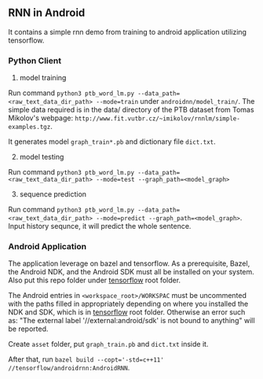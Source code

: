 
## RNN in Android

It contains a simple rnn demo from training to android application utilizing tensorflow.

### Python Client

1. model training

Run command ```python3 ptb_word_lm.py --data_path=<raw_text_data_dir_path> --mode=train``` under ```androidnn/model_train/```. The simple data required is in the data/ directory of the PTB dataset from Tomas Mikolov's webpage: ```http://www.fit.vutbr.cz/~imikolov/rnnlm/simple-examples.tgz```.

It generates model ```graph_train*.pb``` and dictionary file ```dict.txt```.

2. model testing

Run command ```python3 ptb_word_lm.py --data_path=<raw_text_data_dir_path> --mode=test --graph_path=<model_graph>```

3. sequence prediction

Run command ```python3 ptb_word_lm.py --data_path=<raw_text_data_dir_path> --mode=predict --graph_path=<model_graph>```. Input history sequnce, it will predict the whole sentence.

### Android Application

The application leverage on bazel and tensorflow. As a prerequisite, Bazel, the Android NDK, and the Android SDK must all be installed on your system. Also put this repo folder under [tensorflow](https://github.com/tensorflow/tensorflow) root folder.

The Android entries in ```<workspace_root>/WORKSPAC``` must be uncommented with the paths filled in appropriately depending on where you installed the NDK and SDK, which is in [tensorflow](https://github.com/tensorflow/tensorflow) root folder. Otherwise an error such as: "The external label '//external:android/sdk' is not bound to anything" will be reported.

Create ```asset``` folder, put ```graph_train.pb``` and ```dict.txt``` inside it.

After that, run ```bazel build --copt='-std=c++11' //tensorflow/androidrnn:AndroidRNN```.
